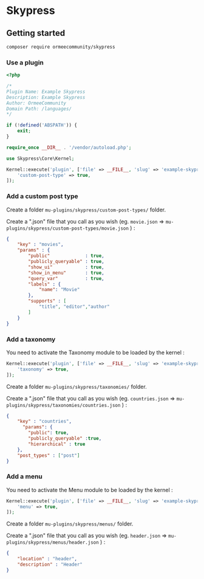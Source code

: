 # Skypress

## Getting started

```sh
composer require ormeecommunity/skypress
```

### Use a plugin

```php
<?php

/*
Plugin Name: Example Skypress
Description: Example Skypress
Author: OrmeeCommunity
Domain Path: /languages/
*/

if (!defined('ABSPATH')) {
    exit;
}

require_once __DIR__ . '/vendor/autoload.php';

use Skypress\Core\Kernel;

Kernel::execute('plugin', ['file' => __FILE__, 'slug' => 'example-skypress'], [
    'custom-post-type' => true,
]);
```

### Add a custom post type

Create a folder `mu-plugins/skypress/custom-post-types/` folder.

Create a ".json" file that you call as you wish (eg. `movie.json` => `mu-plugins/skypress/custom-post-types/movie.json` ) :


```json
{
    "key" : "movies",
    "params" : {
        "public"             : true,
        "publicly_queryable" : true,
        "show_ui"            : true,
        "show_in_menu"       : true,
        "query_var"          : true,
        "labels" : {
            "name": "Movie"
        },
        "supports" : [
            "title", "editor","author"
        ]
    }
}
```


### Add a taxonomy

You need to activate the Taxonomy module to be loaded by the kernel :

```php 
Kernel::execute('plugin', ['file' => __FILE__, 'slug' => 'example-skypress'], [
    'taxonomy' => true,
]);
```

Create a folder `mu-plugins/skypress/taxonomies/` folder.

Create a ".json" file that you call as you wish (eg. `countries.json` => `mu-plugins/skypress/taxonomies/countries.json` ) :


```json
{
    "key" : "countries",
      "params": {
        "public": true,
        "publicly_queryable" :true,
        "hierarchical" : true
    },
    "post_types" : ["post"]
}
```

### Add a menu

You need to activate the Menu module to be loaded by the kernel :

```php 
Kernel::execute('plugin', ['file' => __FILE__, 'slug' => 'example-skypress'], [
    'menu' => true,
]);
```

Create a folder `mu-plugins/skypress/menus/` folder.

Create a ".json" file that you call as you wish (eg. `header.json` => `mu-plugins/skypress/menus/header.json` ) :


```json
{
    "location" : "header",
    "description" : "Header"
}
```